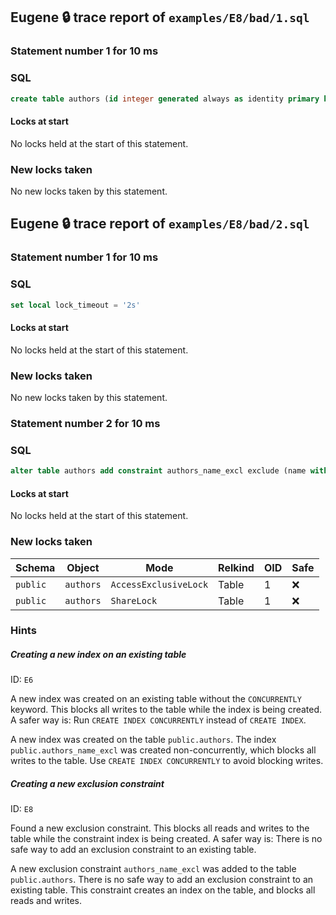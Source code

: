 ## Eugene 🔒 trace report of `examples/E8/bad/1.sql`

### Statement number 1 for 10 ms

### SQL

```sql
create table authors (id integer generated always as identity primary key, name text not null)
```

#### Locks at start

No locks held at the start of this statement.

### New locks taken

No new locks taken by this statement.



## Eugene 🔒 trace report of `examples/E8/bad/2.sql`

### Statement number 1 for 10 ms

### SQL

```sql
set local lock_timeout = '2s'
```

#### Locks at start

No locks held at the start of this statement.

### New locks taken

No new locks taken by this statement.


### Statement number 2 for 10 ms

### SQL

```sql
alter table authors add constraint authors_name_excl exclude (name with =)
```

#### Locks at start

No locks held at the start of this statement.

### New locks taken

| Schema | Object | Mode | Relkind | OID | Safe |
|--------|--------|------|---------|-----|------|
| `public` | `authors` | `AccessExclusiveLock` | Table | 1 | ❌ |
| `public` | `authors` | `ShareLock` | Table | 1 | ❌ |

### Hints

##### Creating a new index on an existing table

ID: `E6`

A new index was created on an existing table without the `CONCURRENTLY` keyword. This blocks all writes to the table while the index is being created. A safer way is: Run `CREATE INDEX CONCURRENTLY` instead of `CREATE INDEX`.

A new index was created on the table `public.authors`. The index `public.authors_name_excl` was created non-concurrently, which blocks all writes to the table. Use `CREATE INDEX CONCURRENTLY` to avoid blocking writes.

##### Creating a new exclusion constraint

ID: `E8`

Found a new exclusion constraint. This blocks all reads and writes to the table while the constraint index is being created. A safer way is: There is no safe way to add an exclusion constraint to an existing table.

A new exclusion constraint `authors_name_excl` was added to the table `public.authors`. There is no safe way to add an exclusion constraint to an existing table. This constraint creates an index on the table, and blocks all reads and writes.

